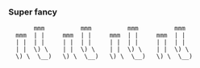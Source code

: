 ### Super fancy

           mmm          mmm          mmm          mmm
      mmm  | |     mmm  | |     mmm  | |     mmm  | |
      | |  | |     | |  | |     | |  | |     | |  | |
      | |  \) \    | |  \) \    | |  \) \    | |  \) \
      \) \  \__)   \) \  \__)   \) \  \__)   \) \  \__)
